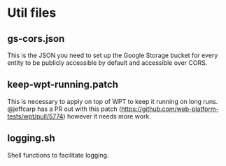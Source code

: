 # Util files

## gs-cors.json

This is the JSON you need to set up the Google Storage bucket for every entity to be publicly accessible by default and accessible over CORS.

## keep-wpt-running.patch

This is necessary to apply on top of WPT to keep it running on long runs. @jeffcarp has a PR out with this patch (https://github.com/web-platform-tests/wpt/pull/5774) however it needs more work.

## logging.sh

Shell functions to facilitate logging.

